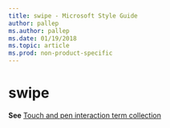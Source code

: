 ```yaml
---
title: swipe - Microsoft Style Guide
author: pallep
ms.author: pallep
ms.date: 01/19/2018
ms.topic: article
ms.prod: non-product-specific
---
```


# swipe

**See** [Touch and pen interaction term collection](~/a-z-word-list-term-collections/term-collections/touch-pen-interaction-terms.md)

